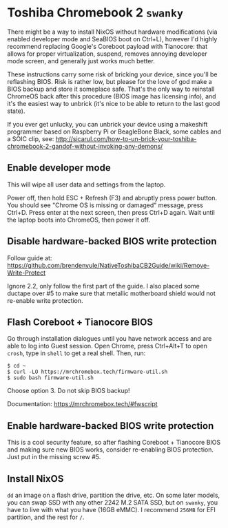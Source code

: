 # Toshiba Chromebook 2 `swanky`

There might be a way to install NixOS without hardware modifications (via
enabled developer mode and SeaBIOS boot on Ctrl+L), however I'd highly
recommend replacing Google's Coreboot payload with Tianocore: that allows for
proper virtualization, suspend, removes annoying developer mode screen, and
generally just works much better.

These instructions carry some risk of bricking your device, since you'll be
reflashing BIOS. Risk is rather low, but please for the love of god make a BIOS
backup and store it someplace safe. That's the only way to reinstall ChromeOS
back after this procedure (BIOS image has licensing info), and it's the easiest
way to unbrick (it's nice to be able to return to the last good state).

If you ever get unlucky, you can unbrick your device using a makeshift programmer
based on Raspberry Pi or BeagleBone Black, some cables and a SOIC clip, see:
http://sicarul.com/how-to-un-brick-your-toshiba-chromebook-2-gandof-without-invoking-any-demons/

## Enable developer mode

This will wipe all user data and settings from the laptop.

Power off, then hold ESC + Refresh (F3) and abruptly press power button. You
should see "Chrome OS is missing or damaged" message, press Ctrl+D. Press enter
at the next screen, then press Ctrl+D again. Wait until the laptop boots into
ChromeOS, then power it off.

## Disable hardware-backed BIOS write protection

Follow guide at: https://github.com/brendenyule/NativeToshibaCB2Guide/wiki/Remove-Write-Protect

Ignore 2.2, only follow the first part of the guide. I also placed some ductape
over #5 to make sure that metallic motherboard shield would not re-enable write
protection.

## Flash Coreboot + Tianocore BIOS

Go through installation dialogues until you have network access and are able to
log into Guest session. Open Chrome, press Ctrl+Alt+T to open `crosh`, type in
`shell` to get a real shell. Then, run:

```
$ cd ~
$ curl -LO https://mrchromebox.tech/firmware-util.sh
$ sudo bash firmware-util.sh
```

Choose option 3. Do not skip BIOS backup!

Documentation: https://mrchromebox.tech/#fwscript

## Enable hardware-backed BIOS write protection

This is a cool security feature, so after flashing Coreboot + Tianocore BIOS
and making sure new BIOS works, consider re-enabling BIOS protection. Just put
in the missing screw #5.

## Install NixOS

`dd` an image on a flash drive, partition the drive, etc. On some later models,
you can swap SSD with any other 2242 M.2 SATA SSD, but on `swanky`, you have
to live with what you have (16GB eMMC). I recommend `256MB` for EFI partition,
and the rest for `/`.
